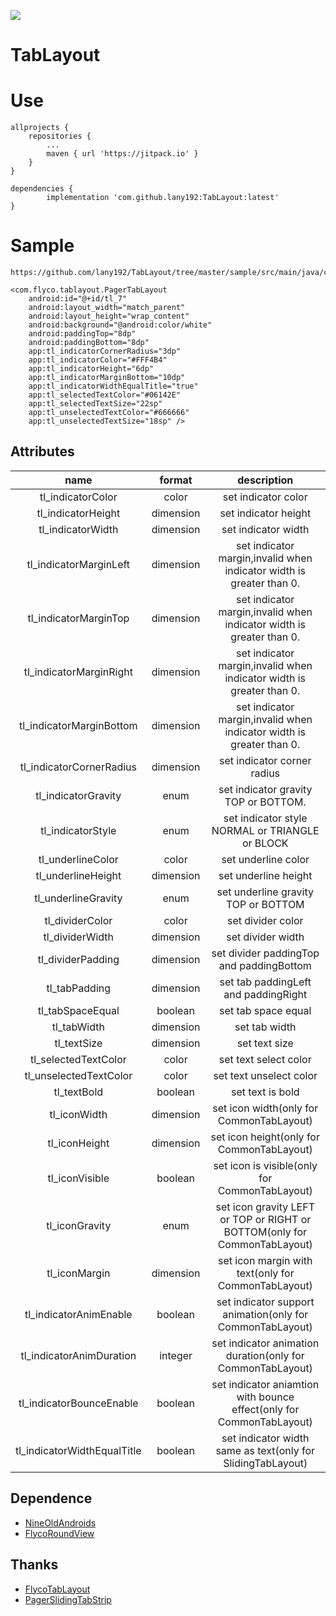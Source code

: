 [![](https://jitpack.io/v/lany192/TabLayout.svg)](https://jitpack.io/#lany192/TabLayout)

# TabLayout

# Use

	allprojects {
		repositories {
			...
			maven { url 'https://jitpack.io' }
		}
	}
   
	dependencies {
	        implementation 'com.github.lany192:TabLayout:latest'
	}
	
# Sample

    https://github.com/lany192/TabLayout/tree/master/sample/src/main/java/com/flyco/tablayoutsamples/ui
    
    <com.flyco.tablayout.PagerTabLayout
        android:id="@+id/tl_7"
        android:layout_width="match_parent"
        android:layout_height="wrap_content"
        android:background="@android:color/white"
        android:paddingTop="8dp"
        android:paddingBottom="8dp"
        app:tl_indicatorCornerRadius="3dp"
        app:tl_indicatorColor="#FFF4B4"
        app:tl_indicatorHeight="6dp"
        app:tl_indicatorMarginBottom="10dp"
        app:tl_indicatorWidthEqualTitle="true"
        app:tl_selectedTextColor="#06142E"
        app:tl_selectedTextSize="22sp"
        app:tl_unselectedTextColor="#666666"
        app:tl_unselectedTextSize="18sp" />

## Attributes

|name|format|description|
|:---:|:---:|:---:|
| tl_indicatorColor | color |set indicator color
| tl_indicatorHeight | dimension |set indicator height
| tl_indicatorWidth | dimension |set indicator width
| tl_indicatorMarginLeft | dimension |set indicator margin,invalid when indicator width is greater than 0.
| tl_indicatorMarginTop | dimension |set indicator margin,invalid when indicator width is greater than 0.
| tl_indicatorMarginRight | dimension |set indicator margin,invalid when indicator width is greater than 0.
| tl_indicatorMarginBottom | dimension |set indicator margin,invalid when indicator width is greater than 0.
| tl_indicatorCornerRadius | dimension |set indicator corner radius
| tl_indicatorGravity | enum |set indicator gravity TOP or BOTTOM.
| tl_indicatorStyle | enum |set indicator style NORMAL or TRIANGLE or BLOCK
| tl_underlineColor | color |set underline color
| tl_underlineHeight | dimension |set underline height
| tl_underlineGravity | enum |set underline gravity TOP or BOTTOM
| tl_dividerColor | color |set divider color
| tl_dividerWidth | dimension |set divider width
| tl_dividerPadding |dimension| set divider paddingTop and paddingBottom
| tl_tabPadding |dimension| set tab paddingLeft and paddingRight
| tl_tabSpaceEqual |boolean| set tab space equal
| tl_tabWidth |dimension| set tab width
| tl_textSize |dimension| set text size
| tl_selectedTextColor |color| set text select color
| tl_unselectedTextColor |color|  set text unselect color
| tl_textBold |boolean| set text is bold 
| tl_iconWidth |dimension| set icon width(only for CommonTabLayout)
| tl_iconHeight |dimension|set icon height(only for CommonTabLayout)
| tl_iconVisible |boolean| set icon is visible(only for CommonTabLayout)
| tl_iconGravity |enum| set icon gravity LEFT or TOP or RIGHT or BOTTOM(only for CommonTabLayout)
| tl_iconMargin |dimension| set icon margin with text(only for CommonTabLayout)
| tl_indicatorAnimEnable |boolean| set indicator support animation(only for CommonTabLayout)
| tl_indicatorAnimDuration |integer| set indicator animation duration(only for CommonTabLayout)
| tl_indicatorBounceEnable |boolean| set indicator aniamtion with bounce effect(only for CommonTabLayout)
| tl_indicatorWidthEqualTitle |boolean| set indicator width same as text(only for SlidingTabLayout)

## Dependence
*   [NineOldAndroids](https://github.com/JakeWharton/NineOldAndroids)
*   [FlycoRoundView](https://github.com/H07000223/FlycoRoundView)

## Thanks
*   [FlycoTabLayout](https://github.com/H07000223/FlycoTabLayout)
*   [PagerSlidingTabStrip](https://github.com/jpardogo/PagerSlidingTabStrip)
